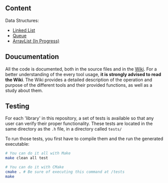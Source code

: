 ## Content
Data Structures:
  - <a href="https://github.com/dpv927/clibs/tree/main/LinkedList">Linked List<a>
  - <a href="https://github.com/dpv927/clibs/tree/main/Queue">Queue<a>
  - <a href="https://github.com/dpv927/clibs/tree/main/ArrayList">ArrayList (In Progress)<a>
  
 ## Doucumentation
All the code is documented, both in the source files and in the <a href="https://github.com/dpv927/clibs/wiki">Wiki</a>. For a better understanding of the every tool usage, **it is strongly advised to read the Wiki**.
The Wiki provides a detailed description of the operation and purpose of the different tools and their provided functions, as well as a study about them.

## Testing
For each 'library' in this repository, a set of tests is available so that any user can verify their proper functionality. These tests are located in the same directory as the `.h` file, in a directory called `tests/`
  
To run those tests, you first have to compile them and the run the generated executable:
```bash
# You can do it all with Make
make clean all test

# You can do it with CMake
cmake . # Be sure of executing this command at /tests
make
```
